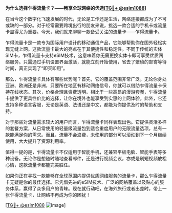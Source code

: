 **为什么选择乍得流量卡？——畅享全球网络的优选[[TG💪+ @esim1088](https://t.me/s/esim1088)]**

在当今这个数字化飞速发展的时代，无论是工作还是生活，网络连接都成为了不可或缺的一部分。对于经常需要跨境出行的朋友来说，挑选一款合适的手机卡或流量卡显得尤为重要。今天，我们就来聊聊一款备受关注的流量卡——乍得流量卡。

乍得流量卡是一款专为国际用户设计的移动通信产品，它能够帮助你在国外轻松实现无缝上网。这款流量卡最大的亮点在于其便捷性和稳定性。不同于传统的实体SIM卡，乍得流量卡支持eSIM技术，这意味着你无需更换实体卡即可享受优质网络服务。只需通过手机设置界面激活，就能立刻开始使用，省去了繁琐的邮寄等待时间，真正实现了“即买即用”。

那么，乍得流量卡具体有哪些优势呢？首先，它的覆盖范围非常广泛。无论你身处亚洲、欧洲还是非洲，只要所在地区有移动网络信号，你就可以借助乍得流量卡保持在线状态。其次，价格合理且资费透明。相比于一些高昂的漫游套餐，乍得流量卡提供了更具性价比的选择，让你在境外也能享受到实惠的上网体验。此外，它还支持多种语言客服，无论是英语、法语还是中文，都能为你提供及时的帮助和支持。

对于那些对流量需求较大的用户而言，乍得流量卡同样表现出色。它提供灵活多样的套餐方案，从日常使用的轻量级流量包到适合重度用户的无限流量选项，总有一款能满足你的需求。而且，流量不会浪费，未使用的部分可以滚动到下一个月继续使用，大大提升了资源利用率。

值得一提的是，乍得流量卡不仅适用于智能手机，还兼容平板电脑、智能手表等多种设备。无论你是想随时随地查看邮件，还是进行视频会议，亦或是刷短视频放松心情，这款流量卡都能完美胜任。

如果你正在寻找一款能够在全球范围内提供优质网络服务的流量卡，那么乍得流量卡无疑是你的最佳选择。它凭借先进的eSIM技术、广泛的网络覆盖以及贴心的服务体系，赢得了众多用户的青睐。现在就行动吧，在海外旅行或者出差时，带上一张乍得流量卡，让网络不再成为你的困扰！

[[TG💪+ @esim1088](https://t.me/s/esim1088) ![Image](https://i.postimg.cc/4NQfJmqS/Snipaste-2025-05-13-00-14-12.png)]